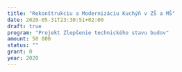 ```yaml
---
title: "Rekonštrukciu a Modernizáciu Kuchýň v ZŠ a MŠ"
date: 2020-05-31T23:30:51+02:00
draft: true
program: "Projekt Zlepšenie technického stavu budov"
amount: 50 000
status: ""
grant: 0
year: 2020
---
```


